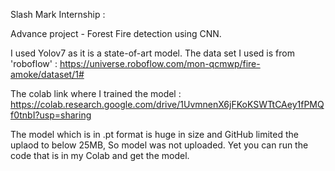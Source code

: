 Slash Mark Internship :

Advance project - Forest Fire detection using CNN.

I used Yolov7 as it is a state-of-art model.
The data set I used is from 'roboflow' : https://universe.roboflow.com/mon-qcmwp/fire-amoke/dataset/1#

The colab link where I trained the model : https://colab.research.google.com/drive/1UvmnenX6jFKoKSWTtCAey1fPMQf0tnbI?usp=sharing

The model which is in .pt format is huge in size and GitHub limited the uplaod to below 25MB, So model was not uploaded. Yet you can run the code that is in my Colab and get the model.
